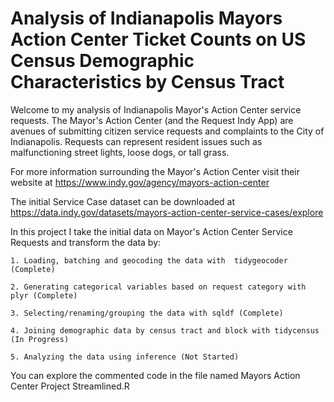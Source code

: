 # Analysis of Indianapolis Mayors Action Center Ticket Counts on US Census Demographic Characteristics by Census Tract

Welcome to my analysis of Indianapolis Mayor's Action Center service requests. The Mayor's Action Center (and the Request Indy App) are avenues of submitting citizen service requests and complaints to the City of Indianapolis. Requests can represent resident issues such as malfunctioning street lights, loose dogs, or tall grass. 

For more information surrounding the Mayor's Action Center visit their website at https://www.indy.gov/agency/mayors-action-center

The initial Service Case dataset can be downloaded at https://data.indy.gov/datasets/mayors-action-center-service-cases/explore

In this project I take the initial data on Mayor's Action Center Service Requests and transform the data by:

	1. Loading, batching and geocoding the data with  tidygeocoder (Complete)
 
	2. Generating categorical variables based on request category with plyr (Complete)
 
	3. Selecting/renaming/grouping the data with sqldf (Complete)
 
	4. Joining demographic data by census tract and block with tidycensus (In Progress)
 
  	5. Analyzing the data using inference (Not Started)
   

You can explore the commented code in the file named Mayors Action Center Project Streamlined.R
